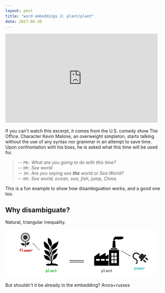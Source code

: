 ```yaml
---
layout: post
title: "word embeddings 2: plant/plant"
date: 2017-06-30
---
```


<iframe width="480" height="280" src="https://www.youtube.com/embed/_K-L9uhsBLM" frameborder="0" allowfullscreen></iframe>

If you can't watch this excerpt, it comes from the U.S. comedy show The Office. Character Kevin Malone, an overweight simpleton, starts talking without the use of any syntax nor grammar in an attempt to save time.  
Upon confrontation with his boss, he is asked what this time will be used for.  
> -- `PB:` *What are you going to do with this time?*  
> -- `KM:` *See world*  
> -- `JH:` *Are you saying see **the** world or Sea World?*  
> -- `KM:` *See world; ocean, sea, fish, jump, China.*  

This is a fun example to show how disambiguation works, and a good one too.

## Why disambiguate?

Natural, triangular inequality.

![embeddings](/files/disamb.png)

But shouldn't it be already in the embedding? Arora+russes
